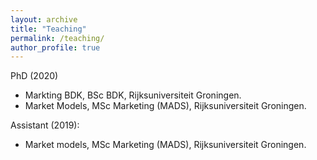 ```yaml
---
layout: archive
title: "Teaching"
permalink: /teaching/
author_profile: true
---
```


PhD (2020)

- Markting BDK, BSc BDK, Rijksuniversiteit Groningen.
- Market Models, MSc Marketing (MADS), Rijksuniversiteit Groningen.

Assistant (2019):

- Market models, MSc Marketing (MADS), Rijksuniversiteit Groningen.
